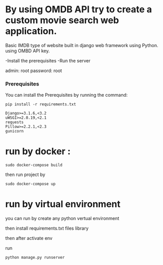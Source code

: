 # By using OMDB API try to create a custom movie search web application.

Basic IMDB type of website  built in django web framework using Python.
using OMBD API key.


-Install the prerequisites
-Run the server

admin:
root
password:
root

### Prerequisites

You can install the Prerequisites by running the command: 

```
pip install -r requirements.txt
```

```
Django>=3.1.6,<3.2
uWSGI>=2.0.19,<2.1
requests
Pillow>=2.2.1,<2.3
gunicorn

```


# run by docker :


```
sudo docker-compose build 

```

then run project by

```
sudo docker-compose up   

```


#  run by virtual environment

you can run by create any python vertual environment  

then install requirements.txt files library

then after activate env 

run
```
python manage.py runserver

```
